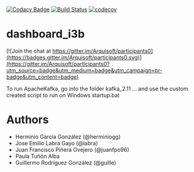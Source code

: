 [![Codacy Badge](https://api.codacy.com/project/badge/Grade/2f5e9b234d9b4cbd8669629c299990ad)](https://www.codacy.com/app/jelabra/participants0?utm_source=github.com&utm_medium=referral&utm_content=Arquisoft/participants0&utm_campaign=badger)
[![Build Status](https://travis-ci.org/Arquisoft/dashboard_i3b.svg?branch=master)](https://travis-ci.org/Arquisoft/dashboard_i3b)
[![codecov](https://codecov.io/gh/Arquisoft/participants0/branch/master/graph/badge.svg)](https://codecov.io/gh/Arquisoft/participants0)


# dashboard_i3b

[![Join the chat at https://gitter.im/Arquisoft/participants0](https://badges.gitter.im/Arquisoft/participants0.svg)](https://gitter.im/Arquisoft/participants0?utm_source=badge&utm_medium=badge&utm_campaign=pr-badge&utm_content=badge)

To run ApacheKafka, go into the folder kafka_2.11 ... and use the custom created script to run on Windows startup.bat


# Authors

- Herminio García González (@herminiogg)
- Jose Emilio Labra Gayo (@labra)
- Juan Francisco Piñera Ovejero (@juanfpo96)
- Paula Tuñón Alba
- Guillermo Rodríguez González (@guille)

